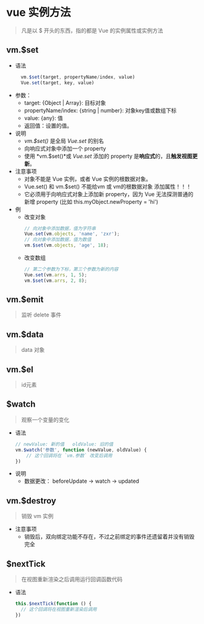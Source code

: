 # vue 实例方法

  > 凡是以 $ 开头的东西，指的都是 Vue 的实例属性或实例方法

## vm.$set
  > 

  - 语法
    ```js
      vm.$set(target, propertyName/index, value)
      Vue.set(target, key, value)
    ```
  - 参数：
    - target: {Object | Array}: 目标对象 
    - propertyName/index: {string | number}: 对象key值或数组下标 
    - value: {any}: 值
    - 返回值：设置的值。
  - 说明
    - *vm.$set()* 是全局 *Vue.set* 的别名
    - 向响应式对象中添加一个 property
    - 使用 *vm.$set()*或 *Vue.set* 添加的 property 是**响应式**的，且**触发视图更新**。
  - 注意事项
    - 对象不能是 Vue 实例，或者 Vue 实例的根数据对象。
    - Vue.set() 和 vm.$set() 不能给vm 或 vm的根数据对象 添加属性！！！
    - 它必须用于向响应式对象上添加新 property，因为 Vue 无法探测普通的新增 property (比如 this.myObject.newProperty = 'hi')
  - 例
    - 改变对象
      ```js
      // 向对象中添加数据，值为字符串
      Vue.set(vm.objects, 'name', 'zxr');
      // 向对象中添加数据，值为数值
      vm.$set(vm.objects, 'age', 18);
      ```
    - 改变数组
      ```js
      // 第二个参数为下标，第三个参数为新的内容
      Vue.set(vm.arrs, 1, 5);
      vm.$set(vm.arrs, 2, 8);
      ```



## vm.$emit
  > 监听 delete 事件

## vm.$data
  > data 对象

## vm.$el
  > id元素

## $watch
  > 观察一个变量的变化

  - 语法
    ```js
    // newValue: 新的值   oldValue: 旧的值
    vm.$watch('参数', function (newValue, oldValue) {
        // 这个回调将在 `vm.参数` 改变后调用
    })
    ```
  - 说明
    - 数据更改： beforeUpdate -> watch -> updated
    

## vm.$destroy
  > 销毁 vm 实例
  - 注意事项
    - 销毁后，双向绑定功能不存在，不过之前绑定的事件还遗留着并没有销毁完全

## $nextTick
  > 在视图重新渲染之后调用运行回调函数代码

  - 语法
    ```js
    this.$nextTick(function () {
      // 这个回调将在视图重新渲染后调用
    })
    ```

## 

